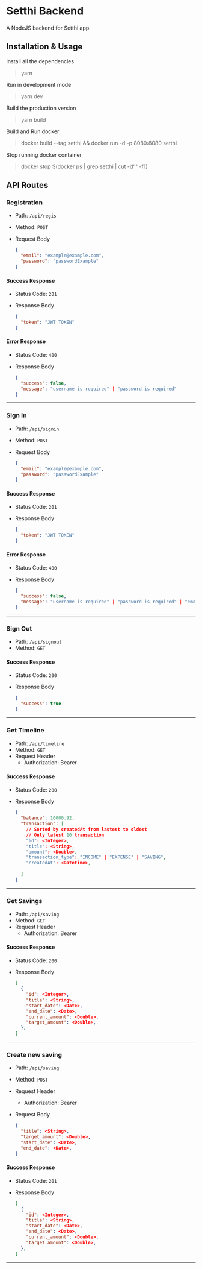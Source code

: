 # Setthi Backend
A NodeJS backend for Setthi app.

## Installation & Usage

Install all the dependencies
> yarn

Run in development mode
> yarn dev

Build the production version
> yarn build

Build and Run docker
> docker build --tag setthi && docker run -d -p 8080:8080 setthi

Stop running docker container

> docker stop $(docker ps | grep setthi | cut -d' ' -f1)



## API Routes

### Registration

- Path: `/api/regis`

- Method: `POST`

- Request Body

  ```json
  {
    "email": "example@example.com",
    "password": "passwordExample"
  }
  ```

#### Success Response

- Status Code: `201`

- Response Body

  ```json
  {
    "token": "JWT TOKEN"
  }
  ```

#### Error Response

- Status Code: `400`

- Response Body

  ```json
  {
    "success": false,
    "message": "username is required" | "password is required"
  }
  ```
---
### Sign In

- Path: `/api/signin`

- Method: `POST`

- Request Body

  ```json
  {
    "email": "example@example.com",
    "password": "passwordExample"
  }
  ```

#### Success Response

- Status Code: `201`

- Response Body

  ```json
  {
    "token": "JWT TOKEN"
  }
  ```

#### Error Response

- Status Code: `400`

- Response Body

  ```json
  {
    "success": false,
    "message": "username is required" | "password is required" | "email or/and password doesn't matched"
  }
  ```

---

### Sign Out

- Path: `/api/signout`
- Method: `GET`

#### Success Response

- Status Code: `200`

- Response Body

  ```json
  {
    "success": true
  }
  ```

---

### Get Timeline

- Path: `/api/timeline`
- Method: `GET`
- Request Header
  - Authorization: Bearer <token>

#### Success Response

- Status Code: `200`

- Response Body

  ```json
  {
    "balance": 10000.92,
    "transaction": [
      // Sorted by createdAt from lastest to oldest
      // Only latest 10 transaction
      "id": <Integer>,
      "title": <String>,
      "amount": <Double>,
      "transaction_type": "INCOME" | "EXPENSE" | "SAVING",
      "createdAt": <Datetime>,
      
    ]
  }
  ```

---

### Get Savings

- Path: `/api/saving`
- Method: `GET`
- Request Header
  - Authorization: Bearer <token>

#### Success Response

- Status Code: `200`

- Response Body

  ```json
  [
    {
      "id": <Integer>,
      "title": <String>,
      "start_date": <Date>,
      "end_date": <Date>,
      "current_amount": <Double>,
      "target_amount": <Double>,
    },
  ]
  ```

---

### Create new saving

- Path: `/api/saving`

- Method: `POST`

- Request Header

  - Authorization: Bearer <token>

- Request Body

  ```json
  {
    "title": <String>,
    "target_amount": <Double>,
    "start_date": <Date>,
    "end_date": <Date>,
  }
  ```
#### Success Response

- Status Code: `201`

- Response Body

  ```json
  [
    {
      "id": <Integer>,
      "title": <String>,
      "start_date": <Date>,
      "end_date": <Date>,
      "current_amount": <Double>,
      "target_amount": <Double>,
    },
  ]
  ```

---



